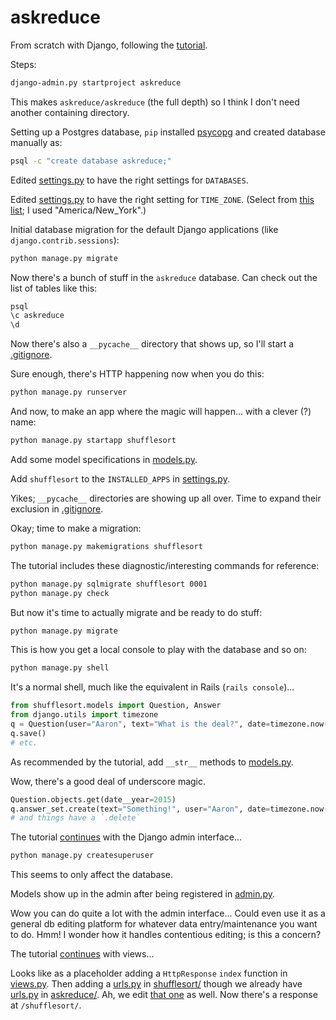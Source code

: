 # askreduce

From scratch with Django, following the [tutorial](https://docs.djangoproject.com/en/1.7/intro/tutorial01/).

Steps:

```bash
django-admin.py startproject askreduce
```

This makes `askreduce/askreduce` (the full depth) so I think I don't need another containing directory.

Setting up a Postgres database, `pip` installed [psycopg](http://initd.org/psycopg/) and created database manually as:

```bash
psql -c "create database askreduce;"
```

Edited [settings.py](askreduce/settings.py) to have the right settings for `DATABASES`.

Edited [settings.py](askreduce/settings.py) to have the right setting for `TIME_ZONE`. (Select from [this list](http://en.wikipedia.org/wiki/List_of_tz_database_time_zones); I used "America/New_York".)

Initial database migration for the default Django applications (like `django.contrib.sessions`):

```bash
python manage.py migrate
```

Now there's a bunch of stuff in the `askreduce` database. Can check out the list of tables like this:

```bash
psql
\c askreduce
\d
```

Now there's also a `__pycache__` directory that shows up, so I'll start a [.gitignore](.gitignore).

Sure enough, there's HTTP happening now when you do this:

```bash
python manage.py runserver
```

And now, to make an app where the magic will happen... with a clever (?) name:

```bash
python manage.py startapp shufflesort
```

Add some model specifications in [models.py](shufflesort/models.py).

Add `shufflesort` to the `INSTALLED_APPS` in [settings.py](askreduce/settings.py).

Yikes; `__pycache__` directories are showing up all over. Time to expand their exclusion in [.gitignore](.gitignore).

Okay; time to make a migration:

```bash
python manage.py makemigrations shufflesort
```

The tutorial includes these diagnostic/interesting commands for reference:

```bash
python manage.py sqlmigrate shufflesort 0001
python manage.py check
```

But now it's time to actually migrate and be ready to do stuff:

```bash
python manage.py migrate
```

This is how you get a local console to play with the database and so on:

```bash
python manage.py shell
```

It's a normal shell, much like the equivalent in Rails (`rails console`)...

```python
from shufflesort.models import Question, Answer
from django.utils import timezone
q = Question(user="Aaron", text="What is the deal?", date=timezone.now())
q.save()
# etc.
```

As recommended by the tutorial, add `__str__` methods to [models.py](shufflesort/models.py).

Wow, there's a good deal of underscore magic.

```python
Question.objects.get(date__year=2015)
q.answer_set.create(text="Something!", user="Aaron", date=timezone.now())
# and things have a `.delete`
```


The tutorial [continues](https://docs.djangoproject.com/en/1.7/intro/tutorial02/) with the Django admin interface...


```bash
python manage.py createsuperuser
```

This seems to only affect the database.

Models show up in the admin after being registered in [admin.py](shufflesort/admin.py).

Wow you can do quite a lot with the admin interface... Could even use it as a general db editing platform for whatever data entry/maintenance you want to do. Hmm! I wonder how it handles contentious editing; is this a concern?


The tutorial [continues](https://docs.djangoproject.com/en/1.7/intro/tutorial03/) with views...


Looks like as a placeholder adding a `HttpResponse` `index` function in [views.py](shufflesort/views.py). Then adding a [urls.py](shufflesort/urls.py) in [shufflesort/](shufflesort/) though we already have [urls.py](askreduce/urls.py) in [askreduce/](askreduce/). Ah, we edit [that one](askreduce/urls.py) as well. Now there's a response at `/shufflesort/`.
